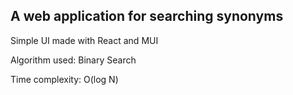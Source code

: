 ## A web application for searching synonyms

Simple UI made with React and MUI

Algorithm used: Binary Search


Time complexity: O(log N)